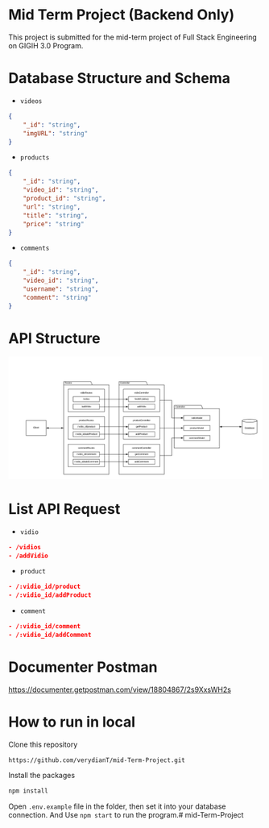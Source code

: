 # Mid Term Project (Backend Only)
This project is submitted for the mid-term project of Full Stack Engineering on GIGIH 3.0 Program.

# Database Structure and Schema
- `videos`
```json
{
	"_id": "string",
	"imgURL": "string"
}
```

- `products`
```json
{
    "_id": "string",
    "video_id": "string",
    "product_id": "string",
    "url": "string",
    "title": "string",
    "price": "string"
}
```

- `comments`
```json
{
    "_id": "string",
    "video_id": "string",
    "username": "string",
    "comment": "string"
}
```

# API Structure
![api structure](./asset/Diagram.png)

# List API Request
- `vidio`
```json
- /vidios
- /addVidio
```
- `product`
```json
- /:vidio_id/product
- /:vidio_id/addProduct
```
- `comment`
```json
- /:vidio_id/comment
- /:vidio_id/addComment
```

# Documenter Postman
https://documenter.getpostman.com/view/18804867/2s9XxsWH2s

# How to run in local
Clone this repository
```
https://github.com/verydianT/mid-Term-Project.git
```
Install the packages
```bash
npm install
```
Open `.env.example` file in the folder, then set it into your database connection.
And Use ```npm start``` to run the program.#   m i d - T e r m - P r o j e c t 
 
 